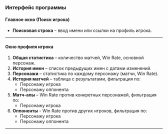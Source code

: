 ### **Интерфейс программы**

#### **Главное окно (Поиск игрока)**

- **Поисковая строка** – ввод имени или ссылки на профиль игрока.

---

#### **Окно профиля игрока**

1. **Общая статистика** – количество матчей, Win Rate, основной персонаж.
2. **История имен** – список предыдущих имен с датами изменений.
3. **Персонажи** – статистика по каждому персонажу (матчи, Win Rate).
4. **История матчей** – таблица с результатами, фильтрация по:
   - Персонажу игрока
   - Персонажу оппонента
5. **Матч-апы** – Win Rate против конкретных персонажей, фильтрация по:
   - Персонажу игрока
6. **Оппоненты** - Win Rate против других игроков, фильтрация по:
   - Персонажу игрока
   - Персонажу оппонента
---
